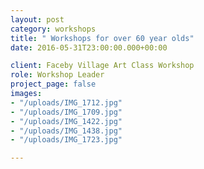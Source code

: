 ```yaml
---
layout: post
category: workshops
title: " Workshops for over 60 year olds"
date: 2016-05-31T23:00:00.000+00:00

client: Faceby Village Art Class Workshop
role: Workshop Leader
project_page: false
images:
- "/uploads/IMG_1712.jpg"
- "/uploads/IMG_1709.jpg"
- "/uploads/IMG_1422.jpg"
- "/uploads/IMG_1438.jpg"
- "/uploads/IMG_1723.jpg"

---
```


